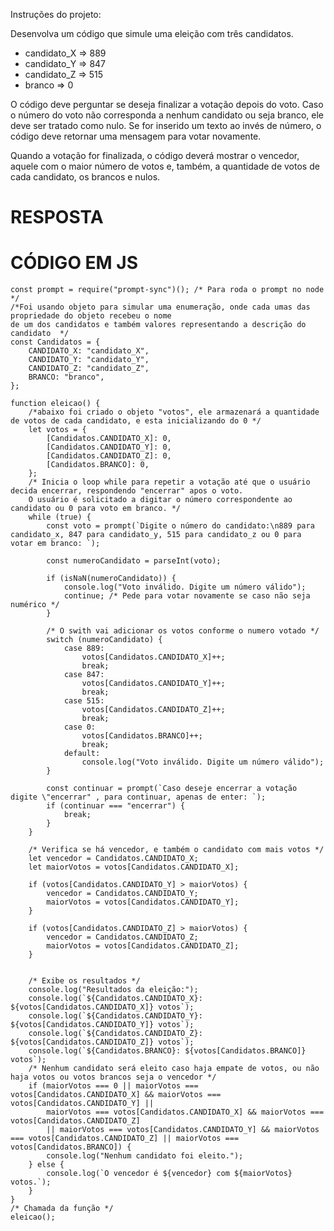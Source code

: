 Instruções do projeto:

Desenvolva um código que simule uma eleição com três candidatos.
- candidato_X => 889
- candidato_Y => 847
- candidato_Z => 515
- branco => 0

O código deve perguntar se deseja finalizar a votação depois do voto. Caso o número do voto não corresponda a nenhum candidato ou seja branco, ele deve ser tratado como nulo. Se for inserido um texto ao invés de número, o código deve retornar uma mensagem para votar novamente.

Quando a votação for finalizada, o código deverá mostrar o vencedor, aquele com o maior número de votos e, também, a quantidade de votos de cada candidato, os brancos e nulos.

# RESPOSTA

# CÓDIGO EM JS

```JS
const prompt = require("prompt-sync")(); /* Para roda o prompt no node */
/*Foi usando objeto para simular uma enumeração, onde cada umas das propriedade do objeto recebeu o nome 
de um dos candidatos e também valores representando a descrição do candidato  */
const Candidatos = {
    CANDIDATO_X: "candidato_X",
    CANDIDATO_Y: "candidato_Y",
    CANDIDATO_Z: "candidato_Z",
    BRANCO: "branco",
};

function eleicao() {
    /*abaixo foi criado o objeto "votos", ele armazenará a quantidade de votos de cada candidato, e esta inicializando do 0 */
    let votos = {
        [Candidatos.CANDIDATO_X]: 0,
        [Candidatos.CANDIDATO_Y]: 0,
        [Candidatos.CANDIDATO_Z]: 0,
        [Candidatos.BRANCO]: 0,
    };
    /* Inicia o loop while para repetir a votação até que o usuário decida encerrar, respondendo "encerrar" apos o voto.
    O usuário é solicitado a digitar o número correspondente ao candidato ou 0 para voto em branco. */
    while (true) {
        const voto = prompt(`Digite o número do candidato:\n889 para candidato_x, 847 para candidato_y, 515 para candidato_z ou 0 para votar em branco: `);

        const numeroCandidato = parseInt(voto);

        if (isNaN(numeroCandidato)) {
            console.log("Voto inválido. Digite um número válido");
            continue; /* Pede para votar novamente se caso não seja numérico */
        }

        /* O swith vai adicionar os votos conforme o numero votado */
        switch (numeroCandidato) {
            case 889:
                votos[Candidatos.CANDIDATO_X]++;
                break;
            case 847:
                votos[Candidatos.CANDIDATO_Y]++;
                break;
            case 515:
                votos[Candidatos.CANDIDATO_Z]++;
                break;
            case 0:
                votos[Candidatos.BRANCO]++;
                break;
            default:
                console.log("Voto inválido. Digite um número válido");
        }

        const continuar = prompt(`Caso deseje encerrar a votação digite \"encerrar" , para continuar, apenas de enter: `);
        if (continuar === "encerrar") {
            break;
        }
    }

    /* Verifica se há vencedor, e também o candidato com mais votos */
    let vencedor = Candidatos.CANDIDATO_X;
    let maiorVotos = votos[Candidatos.CANDIDATO_X];

    if (votos[Candidatos.CANDIDATO_Y] > maiorVotos) {
        vencedor = Candidatos.CANDIDATO_Y;
        maiorVotos = votos[Candidatos.CANDIDATO_Y];
    }

    if (votos[Candidatos.CANDIDATO_Z] > maiorVotos) {
        vencedor = Candidatos.CANDIDATO_Z;
        maiorVotos = votos[Candidatos.CANDIDATO_Z];
    }


    /* Exibe os resultados */
    console.log("Resultados da eleição:");
    console.log(`${Candidatos.CANDIDATO_X}: ${votos[Candidatos.CANDIDATO_X]} votos`);
    console.log(`${Candidatos.CANDIDATO_Y}: ${votos[Candidatos.CANDIDATO_Y]} votos`);
    console.log(`${Candidatos.CANDIDATO_Z}: ${votos[Candidatos.CANDIDATO_Z]} votos`);
    console.log(`${Candidatos.BRANCO}: ${votos[Candidatos.BRANCO]} votos`);
    /* Nenhum candidato será eleito caso haja empate de votos, ou não haja votos ou votos brancos seja o vencedor */
    if (maiorVotos === 0 || maiorVotos === votos[Candidatos.CANDIDATO_X] && maiorVotos === votos[Candidatos.CANDIDATO_Y] ||
        maiorVotos === votos[Candidatos.CANDIDATO_X] && maiorVotos === votos[Candidatos.CANDIDATO_Z]
        || maiorVotos === votos[Candidatos.CANDIDATO_Y] && maiorVotos === votos[Candidatos.CANDIDATO_Z] || maiorVotos === votos[Candidatos.BRANCO]) {
        console.log("Nenhum candidato foi eleito.");
    } else {
        console.log(`O vencedor é ${vencedor} com ${maiorVotos} votos.`);
    }
}
/* Chamada da função */
eleicao();
```